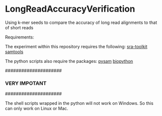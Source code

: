 # LongReadAccuracyVerification
Using k-mer seeds to compare the accuracy of long read alignments to that of short reads

Requirements:

The experiment within this repository requires the following:
[sra-toolkit](https://github.com/ncbi/sra-tools/wiki/01.-Downloading-SRA-Toolkit)
[samtools](https://github.com/samtools/samtools)

The python scripts also require the packages:
[pysam](https://pysam.readthedocs.io/en/latest/index.html)
[biopython](https://biopython.org/)

#####################
### VERY IMPOTANT ###
#####################

The shell scripts wrapped in the python will not work on Windows. 
So this can only work on Linux or Mac.
